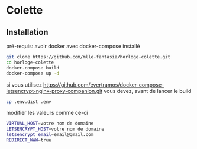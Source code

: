 # Colette #
## Installation ##

pré-requis: 
avoir docker avec docker-compose installé

```bash
git clone https://github.com/mlle-fantasia/horloge-colette.git
cd horloge-colette
docker-compose build
docker-compose up -d
```
si vous utilisez https://github.com/evertramos/docker-compose-letsencrypt-nginx-proxy-companion.git vous devez, avant de lancer le build
```bash
cp .env.dist .env
```
modifier les valeurs comme ce-ci
```bash
VIRTUAL_HOST=votre nom de domaine
LETSENCRYPT_HOST=votre nom de domaine
letsencrypt_email=email@gmail.com
REDIRECT_WWW=true
```
